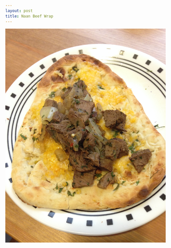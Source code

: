 ```yaml
---
layout: post
title: Naan Beef Wrap
---
```


<img class="food-photo" src="/themenu/images/food/2014-12-04.jpg">
